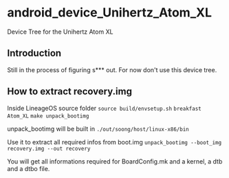# android_device_Unihertz_Atom_XL
Device Tree for the Unihertz Atom XL

## Introduction
Still in the process of figuring s*** out.
For now don't use this device tree.

## How to extract recovery.img
Inside LineageOS source folder
`source build/envsetup.sh`
`breakfast Atom_XL`
`make unpack_bootimg`

unpack_bootimg will be built in
`./out/soong/host/linux-x86/bin`

Use it to extract all required infos from boot.img
`unpack_bootimg --boot_img recovery.img --out recovery`

You will get all informations required for BoardConfig.mk and a kernel, a dtb and a dtbo file.
